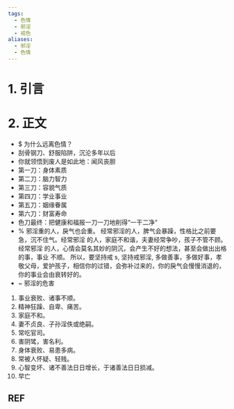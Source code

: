```yaml
---
tags:
  - 色情
  - 邪淫
  - 戒色
aliases:
  - 邪淫
  - 色情
---
```

# 1. 引言

# 2. 正文
- $ 为什么远离色情？
- 刮骨钢刀、舒服陷阱，沉沦多年以后
- 你就领悟到废人是如此地：闻风丧胆
- 第一刀：身体素质
- 第二刀：脑力智力
- 第三刀：容貌气质
- 第四刀：学业事业
- 第五刀：姻缘眷属
- 第六刀：财富寿命
- 色刀最终：把健康和福报一刀一刀地削得“一干二净“
- % 邪淫重的人，戾气也会重。
经常邪淫的人，脾气会暴躁，性格比之前要急，沉不住气。经常邪淫 的人，家庭不和谐，夫妻经常争吵，孩子不管不顾。
经常邪淫 的人，心情会莫名其妙的阴沉，会产生不好的想法，甚至会做出出格的事，事业
不顺。
所以，要坚持戒 s, 坚持戒邪淫, 多做善事，多做好事，孝敬父母，爱护孩子，相信你的过错，会弥补过来的，你的戾气会慢慢消退的，你的事业会由衰转好的。
- ~ 邪淫的危害
1. 事业衰败、诸事不顺。
2. 精神狂躁、自卑、痛苦。
3. 家庭不和。
4. 妻不贞良、子孙淫佚或绝嗣。
5. 常吃官司。
6. 害阴骘，害名利。
7. 身体衰败、易患多病。
8. 常被人怀疑、轻贱。
9. 心智变坏、诸不善法日日增长，于诸善法日日损减。
10. 早亡
## REF
